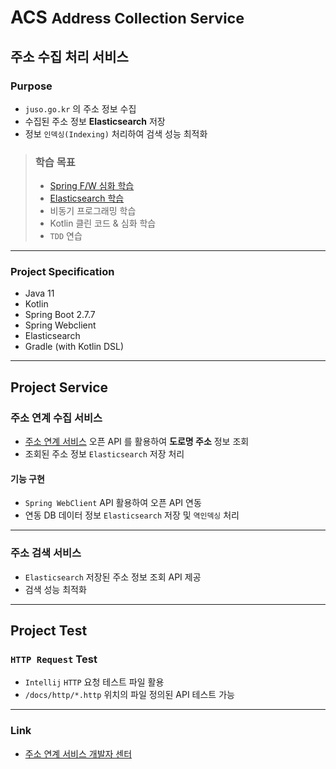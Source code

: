# ACS <small>Address Collection Service</small>
## 주소 수집 처리 서비스

### Purpose
- `juso.go.kr` 의 주소 정보 수집
- 수집된 주소 정보 **Elasticsearch** 저장
- 정보 `인덱싱(Indexing)` 처리하여 검색 성능 최적화

> ### 학습 목표
> - [Spring F/W 심화 학습](./docs/study/01_spring/00_study_spring.md)
> - [Elasticsearch 학습](./docs/study/02_elasticsearch/00_study_es.md)
> - 비동기 프로그래밍 학습
> - Kotlin 클린 코드 & 심화 학습
> - `TDD` 연습

---

### Project Specification
- Java 11
- Kotlin
- Spring Boot 2.7.7
- Spring Webclient
- Elasticsearch
- Gradle (with Kotlin DSL)

---

## Project Service
### 주소 연계 수집 서비스
- [주소 연계 서비스](https://business.juso.go.kr/addrlink/main.do) 오픈 API 를 활용하여 **도로명 주소** 정보 조회
- 조회된 주소 정보 `Elasticsearch` 저장 처리

#### 기능 구현
- `Spring WebClient` API 활용하여 오픈 API 연동
- 연동 DB 데이터 정보 `Elasticsearch` 저장 및 `역인덱싱` 처리

---

### 주소 검색 서비스
- `Elasticsearch` 저장된 주소 정보 조회 API 제공
- 검색 성능 최적화

---

## Project Test

### `HTTP Request` Test
- `Intellij` `HTTP` 요청 테스트 파일 활용
- `/docs/http/*.http` 위치의 파일 정의된 API 테스트 가능

---

### Link
- [주소 연계 서비스 개발자 센터](https://business.juso.go.kr/addrlink/main.do)
